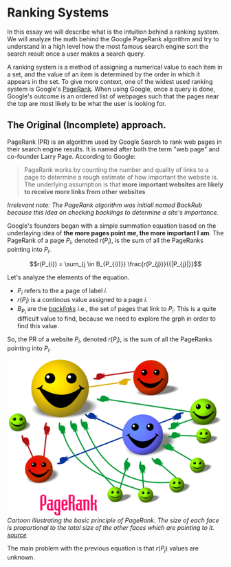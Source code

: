 # Ranking Systems

In this essay we will describe what is the intuition behind a ranking system. We will analyze the math behind the Google PageRank algorithm and try to understand in a high level how the most famous search engine sort the search result once a user makes a search query.

A ranking system is a method of assigning a numerical value to each item in a set, and the value of an item is determined by the order in which it appears in the set. To give more context, one of the widest used ranking system is Google's [PageRank](https://en.wikipedia.org/wiki/PageRank).  When using Google, once a query is done, Google's outcome is an ordered list of webpages such that the pages near the top are most likely to be what the user is looking for.

## The Original (Incomplete) approach.

PageRank (PR) is an algorithm used by Google Search to rank web pages in their search engine results. It is named after both the term "web page" and co-founder Larry Page. According to Google:

> PageRank works by counting the number and quality of links to a page to determine a rough estimate of how important the website is. The underlying assumption is that **more important websites are likely to receive more links from other websites**

*Irrelevant note: The PageRank algorithm was initiali named BackRub because this idea on checking backlings to determine a site's importance.*

Google's founders began with a simple summation equation based on the underlaying idea of **the more pages point me, the more important I am**. The PageRank of a page $P_{i}$, denoted $r(P_{i})$, is the sum of all the PageRanks pointing into $P_{i}$.

$$r(P_{i}) = \sum_{j \in B_{P_{i})}} \frac{r(P_{j})}{{|P_{j}|}}$$

Let's analyze the elements of the equation.
* $P_{i}$ refers to the a page of label $i$.
* $r(P_{i})$ is a continous value assigned to a page $i$.
* $B_{P_{i}}$ are the *[backlinks](https://en.wikipedia.org/wiki/Backlinks)* i.e., the set of pages that link to $P_{i}$. This is a quite difficult value to find, because we need to explore the grph in order to find this value.

So, the PR of a website $P_{i}$, denoted $r(P_{i})$, is the sum of all the PageRanks pointing into $P_{i}$.

![PageRank](PageRank-hi-res.png)  
*Cartoon illustrating the basic principle of PageRank. The size of each face is proportional to the total size of the other faces which are pointing to it. [source](https://en.wikipedia.org/wiki/PageRank)*

The main problem with the previous equation is that $r(P_{j})$ values are unknown.